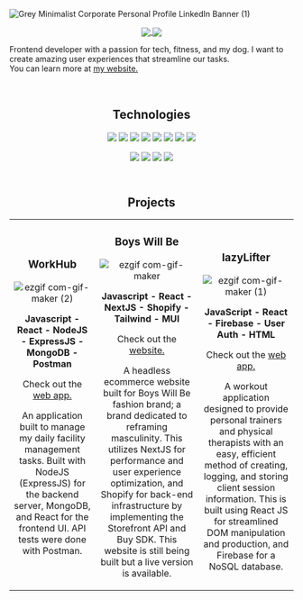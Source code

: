 ![Grey Minimalist Corporate Personal Profile LinkedIn Banner (1)](https://user-images.githubusercontent.com/77758358/182044776-32472bb5-a87d-44dd-8f9b-8fdc779e0472.png)

<p align="center">
<a href="https://www.linkedin.com/in/daniel-shawl/" target="_blank">
<img align="center" src="https://img.shields.io/badge/linkedin-%230077B5.svg?style=for-the-badge&logo=linkedin&logoColor=white" />
</a>
<a href="https://twitter.com/danshawldev" target="_blank"> 
  <img align="center" src="https://img.shields.io/badge/Twitter-%231DA1F2.svg?style=for-the-badge&logo=Twitter&logoColor=white" />
  </a>
</p>

<p align="left">Frontend developer with a passion for tech, fitness, and my dog. I want to create amazing user experiences that streamline our tasks.<br>
  You can learn more at <a href="https://www.danshawl.com" target="blank">my website.</a>
</p>

<br>

<h2 align="center">Technologies</h2>
<p align="center">
<img align="center" src="https://img.shields.io/badge/javascript-%23323330.svg?style=for-the-badge&logo=javascript&logoColor=%23F7DF1E" />
<img align="center" src="https://img.shields.io/badge/react-%2320232a.svg?style=for-the-badge&logo=react&logoColor=%2361DAFB" />
<img align="center" src="https://img.shields.io/badge/html5-%23E34F26.svg?style=for-the-badge&logo=html5&logoColor=white" />
<img align="center" src="https://img.shields.io/badge/css3-%231572B6.svg?style=for-the-badge&logo=css3&logoColor=white" />
<img align="center" src="https://img.shields.io/badge/node.js-6DA55F?style=for-the-badge&logo=node.js&logoColor=white" />
<img align="center" src="https://img.shields.io/badge/express.js-%23404d59.svg?style=for-the-badge&logo=express&logoColor=%2361DAFB" />
<img align="center" src="https://img.shields.io/badge/MongoDB-%234ea94b.svg?style=for-the-badge&logo=mongodb&logoColor=white" />
<img align="center" src="https://img.shields.io/badge/Postman-FF6C37?style=for-the-badge&logo=postman&logoColor=white" />

<br>
<br>

<img align="center" src="https://img.shields.io/badge/firebase-%23039BE5.svg?style=for-the-badge&logo=firebase" />
<img align="center" src="https://img.shields.io/badge/Next-black?style=for-the-badge&logo=next.js&logoColor=white" />
<img align="center" src="https://img.shields.io/badge/tailwindcss-%2338B2AC.svg?style=for-the-badge&logo=tailwind-css&logoColor=white" />
<img align="center" src="https://img.shields.io/badge/git-%23F05033.svg?style=for-the-badge&logo=git&logoColor=white" />
</p>

<br>
<h2 align="center">Projects</h2>

<div align="center">

|  |  |  |
| :---:         |     :---:      |      :---:      |
| <div align="center"> <h3>WorkHub</h3> ![ezgif com-gif-maker (2)](https://user-images.githubusercontent.com/77758358/199111575-0a8046e6-bc27-4070-9493-c03b2525ced0.gif) <div><p><strong>Javascript - React - NodeJS - ExpressJS - MongoDB - Postman</strong> <br> <p>Check out the <a href="https://workhub-mern.herokuapp.com/login" target="blank">web app.</a></p> An application built to manage my daily facility management tasks. Built with NodeJS (ExpressJS) for the backend server, MongoDB, and React for the frontend UI. API tests were done with Postman.</p></div></div> | <div align="center"> <h3>Boys Will Be</h3> ![ezgif com-gif-maker](https://user-images.githubusercontent.com/77758358/182042165-1f9b316d-a9fa-408a-b535-917197e14ce6.gif) <div><p><strong>Javascript - React - NextJS - Shopify - Tailwind - MUI</strong> <br> <p>Check out the <a href="https://boyswillbe.vercel.app/" target="blank">website.</a></p> A headless ecommerce website built for Boys Will Be fashion brand; a brand dedicated to reframing masculinity. This utilizes NextJS for performance and user experience optimization, and Shopify for back-end infrastructure by implementing the Storefront API and Buy SDK. This website is still being built but a live version is available.</p></div></div> | <div align="center"> <h3>lazyLifter</h3> ![ezgif com-gif-maker (1)](https://user-images.githubusercontent.com/77758358/182042249-09c9ceac-102f-4a9c-aca5-ebf7c3a45d7b.gif) <div><p><strong>JavaScript - React - Firebase - User Auth - HTML </strong>  <br><p>Check out the <a href="https://fir-test-9d865.web.app/" target="blank">web app.</a></p> A workout application designed to provide personal trainers and physical therapists with an easy, efficient method of creating, logging, and storing client session information. This is built using React JS for streamlined DOM manipulation and production, and Firebase for a NoSQL database.
</p></div></div>

</div>
